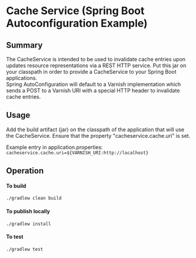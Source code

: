 Cache Service (Spring Boot Autoconfiguration Example)
==

## Summary
The CacheService is intended to be used to invalidate cache entries upon updates resource representations via a 
REST HTTP service.  Put this jar on your classpath in order to provide a CacheService to your Spring Boot applications.  
Spring AutoConfiguration will default to a Varnish implementation which sends a POST to a Varnish URI with a special 
HTTP header to invalidate cache entries.

## Usage
Add the build artifact (jar) on the classpath of the application that will use the CacheService.
Ensure that the property "cacheservice.cache.uri" is set.

Example entry in application.properties:
`cacheservice.cache.uri=${VARNISH_URI:http://localhost}`

## Operation

#### To build
`./gradlew clean build`

#### To publish locally
`./gradlew install`

#### To test
`./gradlew test`